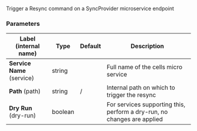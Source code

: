
 Trigger a Resync command on a SyncProvider microservice endpoint

### Parameters
|Label (internal name)|Type|Default|Description|
|---|---|---|---|
|**Service Name** (service)|string||Full name of the cells micro service|
|**Path** (path)|string|/|Internal path on which to trigger the resync|
|**Dry Run** (dry-run)|boolean|<no value>|For services supporting this, perform a dry-run, no changes are applied|





